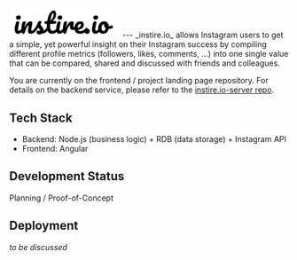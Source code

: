 <img src="https://github.com/IggyBlob/instire.io/blob/master/src/assets/img/instire.io-logo-github.png" width="200">
---
_instire.io_ allows Instagram users to get a simple, yet powerful insight on their Instagram success by compiling different profile metrics (followers, likes, comments, …) into one single value that can be compared, shared and discussed with friends and colleagues. 

You are currently on the frontend / project landing page repository. For details on the backend service, please refer to the [instire.io-server repo](https://github.com/IggyBlob/instire.io-server).

## Tech Stack
- Backend: Node.js (business logic) + RDB (data storage) + Instagram API
- Frontend: Angular

## Development Status
Planning / Proof-of-Concept

## Deployment
_to be discussed_
